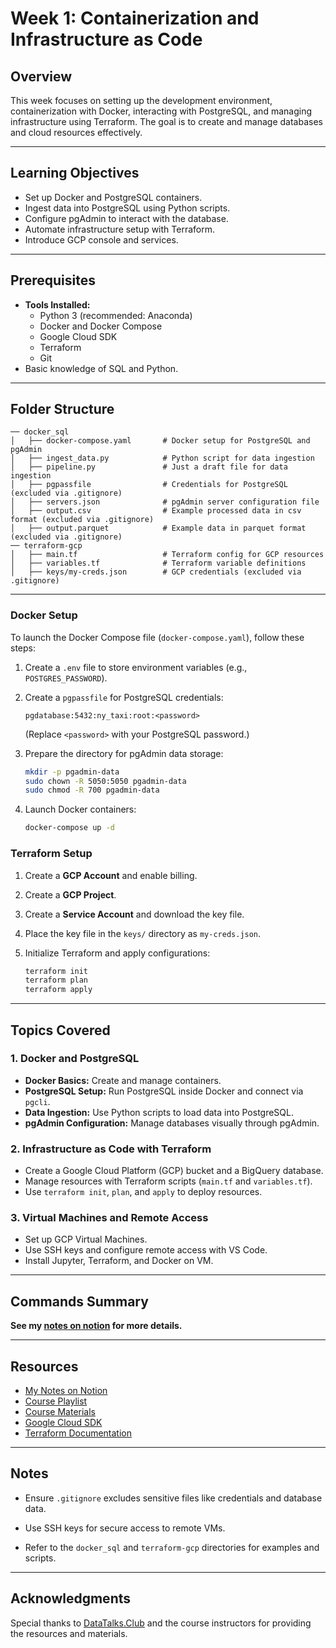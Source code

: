 
# Week 1: Containerization and Infrastructure as Code

## Overview

This week focuses on setting up the development environment, containerization with Docker, interacting with PostgreSQL, and managing infrastructure using Terraform. The goal is to create and manage databases and cloud resources effectively.

---

## Learning Objectives

- Set up Docker and PostgreSQL containers.
- Ingest data into PostgreSQL using Python scripts.
- Configure pgAdmin to interact with the database.
- Automate infrastructure setup with Terraform.
- Introduce GCP console and services.

---

## Prerequisites

- **Tools Installed:**
  - Python 3 (recommended: Anaconda)
  - Docker and Docker Compose
  - Google Cloud SDK
  - Terraform
  - Git
- Basic knowledge of SQL and Python.

---

## Folder Structure

```
── docker_sql
│   ├── docker-compose.yaml       # Docker setup for PostgreSQL and pgAdmin
│   ├── ingest_data.py            # Python script for data ingestion
│   ├── pipeline.py               # Just a draft file for data ingestion 
│   ├── pgpassfile                # Credentials for PostgreSQL (excluded via .gitignore)
│   ├── servers.json              # pgAdmin server configuration file
│   ├── output.csv                # Example processed data in csv format (excluded via .gitignore)
│   ├── output.parquet            # Example data in parquet format (excluded via .gitignore)
── terraform-gcp
│   ├── main.tf                   # Terraform config for GCP resources
│   ├── variables.tf              # Terraform variable definitions
│   ├── keys/my-creds.json        # GCP credentials (excluded via .gitignore)
```

---

### Docker Setup
To launch the Docker Compose file (`docker-compose.yaml`), follow these steps:

1. Create a `.env` file to store environment variables (e.g., `POSTGRES_PASSWORD`).  
2. Create a `pgpassfile` for PostgreSQL credentials:
   ```plaintext
   pgdatabase:5432:ny_taxi:root:<password>
   ```
   (Replace `<password>` with your PostgreSQL password.)

3. Prepare the directory for pgAdmin data storage:
   ```bash
   mkdir -p pgadmin-data
   sudo chown -R 5050:5050 pgadmin-data
   sudo chmod -R 700 pgadmin-data
   ```

4. Launch Docker containers:
   ```bash
   docker-compose up -d
   ```

### Terraform Setup
1. Create a **GCP Account** and enable billing.

2. Create a **GCP Project**.

3. Create a **Service Account** and download the key file.

4. Place the key file in the `keys/` directory as `my-creds.json`.

5. Initialize Terraform and apply configurations:
   ```bash
   terraform init
   terraform plan
   terraform apply
   ```

---

## Topics Covered

### 1. Docker and PostgreSQL

- **Docker Basics:** Create and manage containers.
- **PostgreSQL Setup:** Run PostgreSQL inside Docker and connect via `pgcli`.
- **Data Ingestion:** Use Python scripts to load data into PostgreSQL.
- **pgAdmin Configuration:** Manage databases visually through pgAdmin.

### 2. Infrastructure as Code with Terraform

- Create a Google Cloud Platform (GCP) bucket and a BigQuery database.
- Manage resources with Terraform scripts (`main.tf` and `variables.tf`).
- Use `terraform init`, `plan`, and `apply` to deploy resources.

### 3. Virtual Machines and Remote Access

- Set up GCP Virtual Machines.
- Use SSH keys and configure remote access with VS Code.
- Install Jupyter, Terraform, and Docker on VM.

---


## Commands Summary
**See my [notes on notion](https://www.notion.so/Week-1-Containerization-and-Infrastructure-as-Code-15729780dc4a80a08288e497ba937a37?pvs=4) for more details.**

---

## Resources

- [My Notes on Notion](https://www.notion.so/Week-1-Containerization-and-Infrastructure-as-Code-15729780dc4a80a08288e497ba937a37?pvs=4)
- [Course Playlist](https://www.youtube.com/playlist?list=PL3MmuxUbc_hJed7dXYoJw8DoCuVHhGEQb)
- [Course Materials](https://github.com/DataTalksClub/data-engineering-zoomcamp)
- [Google Cloud SDK](https://cloud.google.com/sdk/docs/install)
- [Terraform Documentation](https://developer.hashicorp.com/terraform/docs)

---

## Notes

- Ensure `.gitignore` excludes sensitive files like credentials and database data.

- Use SSH keys for secure access to remote VMs.

- Refer to the `docker_sql` and `terraform-gcp` directories for examples and scripts.


---

## Acknowledgments

Special thanks to [DataTalks.Club](https://datatalks.club/) and the course instructors for providing the resources and materials.
